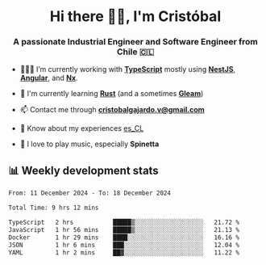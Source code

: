 <h1 align="center">Hi there ✌🏻, I'm Cristóbal</h1>
<h3 align="center">A passionate Industrial Engineer and Software Engineer from Chile 🇨🇱</h3>

- 🧑🏻‍💻 I’m currently working with **[TypeScript](https://www.typescriptlang.org)** mostly using **[NestJS](https://nestjs.com)**, **[Angular](https://angular.io)**, and **[Nx](https://nx.dev)**.

- 🌱 I'm currently learning **[Rust](https://www.rust-lang.org)** (and a sometimes **[Gleam](https://gleam.run/)**)

- 📫 Contact me through **cristobalgajardo.v@gmail.com**

- 📄 Know about my experiences [es_CL](https://bit.ly/cv-cristobal-gajardo)

- 🎸 I love to play music, especially **Spinetta**

## 📊 Weekly development stats

<!--START_SECTION:waka-->

```txt
From: 11 December 2024 - To: 18 December 2024

Total Time: 9 hrs 12 mins

TypeScript   2 hrs           █████▒░░░░░░░░░░░░░░░░░░░   21.72 %
JavaScript   1 hr 56 mins    █████▒░░░░░░░░░░░░░░░░░░░   21.13 %
Docker       1 hr 29 mins    ████░░░░░░░░░░░░░░░░░░░░░   16.16 %
JSON         1 hr 6 mins     ███░░░░░░░░░░░░░░░░░░░░░░   12.04 %
YAML         1 hr 2 mins     ██▓░░░░░░░░░░░░░░░░░░░░░░   11.22 %
```

<!--END_SECTION:waka-->
